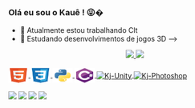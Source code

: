 ### Olá eu sou o Kauê ! 😜�

- 🔭 Atualmente estou trabalhando Clt
- 🌱 Estudando desenvolvimentos de jogos 3D
-->

<div align="center">
  <a href="https://github.com/kjdesenvolvimentos">
  <img height="150em" src="https://github-readme-stats.vercel.app/api?username=kjdesenvolvimentos&show_icons=true&theme=midnight-purple&include_all_commits=true&count_private=true"/>
  <img height="150em" src="https://github-readme-stats.vercel.app/api/top-langs/?username=kjdesenvolvimentos&layout=compact&langs_count=7&theme=midnight-purple"/>
</div>
  
<div style="display: inline_block"><br>
  <img align="center" alt="Kj-HTML" height="30" width="40" src="https://raw.githubusercontent.com/devicons/devicon/master/icons/html5/html5-original.svg">
  <img align="center" alt="Kj-CSS" height="30" width="40" src="https://raw.githubusercontent.com/devicons/devicon/master/icons/css3/css3-original.svg">
  <img align="center" alt="Kj-Python" height="30" width="40" src="https://raw.githubusercontent.com/devicons/devicon/master/icons/python/python-original.svg">
  <img align="center" alt="Kj-Csharp" height="30" width="40" src="https://raw.githubusercontent.com/devicons/devicon/master/icons/csharp/csharp-original.svg">
  <img align="center" alt="Kj-Unity" height="30" width="40" src="https://cdn.jsdelivr.net/gh/devicons/devicon/icons/unity/unity-original.svg" />
  <img align="center" alt="Kj-Photoshop" height="30" width="40" src="https://cdn.jsdelivr.net/gh/devicons/devicon/icons/photoshop/photoshop-line.svg" />
</div>

<div><br>
  <a href="https://www.youtube.com/channel/UCq-xwvhh4CAYgXLm8kqT9tw" target="_blank"><img src="https://img.shields.io/badge/YouTube-FF0000?style=for-the-badge&logo=youtube&logoColor=white" target="_blank"></a>
  <a href="https://www.instagram.com/kauejorgeto/" target="_blank"><img src="https://img.shields.io/badge/-Instagram-EF3A3A?style=for-the-badge&logo=instagram&logoColor=white" target="_blank"></a>
  <a href = "mailto:kj.desenvolvimentos@gmail.com"><img src="https://img.shields.io/badge/-Gmail-%23333?style=for-the-badge&logo=gmail&logoColor=white" target="_blank"></a>
  <a href="https://www.linkedin.com/in/kaue-jorgeto-arantes-96644021/" target="_blank"><img src="https://img.shields.io/badge/-LinkedIn-%230077B5?style=for-the-badge&logo=linkedin&logoColor=white" target="_blank"></a> 
  
</div>
